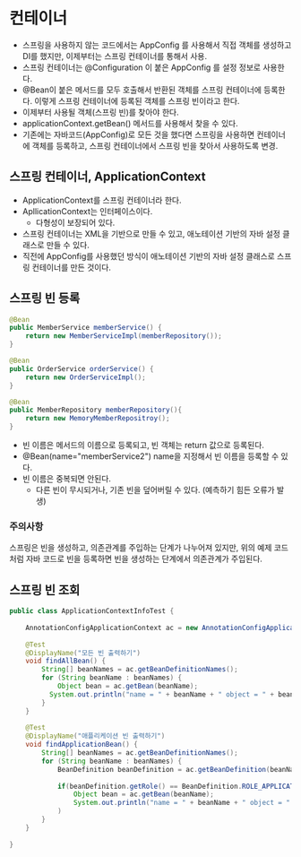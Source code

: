 # 컨테이너
- 스프링을 사용하지 않는 코드에서는 AppConfig 를 사용해서 직접 객체를 생성하고 DI를 했지만, 이제부터는 스프링 컨테이너를 통해서 사용.
- 스프링 컨테이너는 @Configuration 이 붙은 AppConfig 를 설정 정보로 사용한다.
- @Bean이 붙은 메서드를 모두 호출해서 반환된 객체를 스프링 컨테이너에 등록한다. 이렇게 스프링 컨테이너에 등록된 객체를 스프링 빈이라고 한다.
- 이제부터 사용될 객체(스프링 빈)를 찾아야 한다.
- applicationContext.getBean() 메서드를 사용해서 찾을 수 있다.
- 기존에는 자바코드(AppConfig)로 모든 것을 했다면 스프링을 사용하면 컨테이너에 객체를 등록하고, 스프링 컨테이너에서 스프링 빈을 찾아서 사용하도록 변경.

## 스프링 컨테이너, ApplicationContext
- ApplicationContext를 스프링 컨테이너라 한다.
- ApllicationContext는 인터페이스이다.
  + 다형성이 보장되어 있다.
- 스프링 컨테이너는 XML을 기반으로 만들 수 있고, 애노테이션 기반의 자바 설정 클래스로 만들 수 있다.
- 직전에 AppConfig를 사용했던 방식이 애노테이션 기반의 자바 설정 클래스로 스프링 컨테이너를 만든 것이다.

## 스프링 빈 등록

```java
@Bean
public MemberService memberService() {
    return new MemberServiceImpl(memberRepository());
}

@Bean
public OrderService orderService() {
    return new OrderServiceImpl();
}

@Bean
public MemberRepository memberRepository(){
    return new MemoryMemberRepositroy();    
}
```
- 빈 이름은 메서드의 이름으로 등록되고, 빈 객체는 return 값으로 등록된다.
- @Bean(name="memberService2") name을 지정해서 빈 이름을 등록할 수 있다.
- 빈 이름은 중복되면 안된다.
  + 다른 빈이 무시되거나, 기존 빈을 덮어버릴 수 있다. (예측하기 힘든 오류가 발생)

### 주의사항
스프링은 빈을 생성하고, 의존관계를 주입하는 단계가 나누어져 있지만, 위의 예제 코드 처럼 자바 코드로 빈을 등록하면 빈을 생성하는 단계에서 의존관계가 주입된다.

## 스프링 빈 조회
```java
public class ApplicationContextInfoTest {
    
    AnnotationConfigApplicationContext ac = new AnnotationConfigApplicationContext(AppConfig.class);
    
    @Test
    @DisplayName("모든 빈 출력하기")
    void findAllBean() {
        String[] beanNames = ac.getBeanDefinitionNames();
        for (String beanName : beanNames) {
            Object bean = ac.getBean(beanName);
          System.out.println("name = " + beanName + " object = " + bean);
        }
    }    
    
    @Test
    @DisplayName("애플리케이션 빈 출력하기")
    void findApplicationBean() {
        String[] beanNames = ac.getBeanDefinitionNames();
        for (String beanName : beanNames) {
            BeanDefinition beanDefinition = ac.getBeanDefinition(beanName);
            
            if(beanDefinition.getRole() == BeanDefinition.ROLE_APPLICATION)(
                Object bean = ac.getBean(beanName);
                System.out.println("name = " + beanName + " object = " + bean);
            )
        }
    }
    
}
```